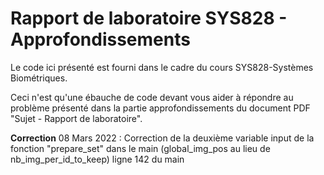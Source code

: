 # Rapport de laboratoire SYS828 - Approfondissements

Le code ici présenté est fourni dans le cadre du cours SYS828-Systèmes Biométriques. 

Ceci n'est qu'une ébauche de code devant vous aider à répondre au problème présenté dans la partie approfondissements du document PDF "Sujet - Rapport de laboratoire".

**Correction**
08 Mars 2022 : Correction de la deuxième variable input de la fonction "prepare_set" dans le main (global_img_pos au lieu de nb_img_per_id_to_keep) ligne 142 du main

